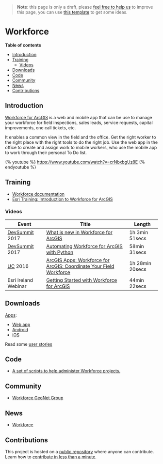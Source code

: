 > **Note**: this page is only a draft, please [feel free to help us](#contributions) to improve this page, you can use [this template](https://github.com/esri-es/awesome-arcgis/blob/master/RESOURCE_PAGE_TEMPLATE.md) to get some ideas.

# Workforce

<!-- START doctoc generated TOC please keep comment here to allow auto update -->
<!-- DON'T EDIT THIS SECTION, INSTEAD RE-RUN doctoc TO UPDATE -->
**Table of contents**

- [Introduction](#introduction)
- [Training](#training)
  - [Videos](#videos)
- [Downloads](#downloads)
- [Code](#code)
- [Community](#community)
- [News](#news)
- [Contributions](#contributions)

<!-- END doctoc generated TOC please keep comment here to allow auto update -->

## Introduction

[Workforce for ArcGIS](http://workforce.arcgis.com/) is a web and mobile app that can be use to manage your workforce for field inspections, sales leads, service requests, capital improvements, one call tickets, etc.

It enables a common view in the field and the office. Get the right worker to the right place with the right tools to do the right job. Use the web app in the office to create and assign work to mobile workers, who use the mobile app to work through their personal To Do list.

{% youtube %} https://www.youtube.com/watch?v=crNbxbgUz8E {% endyoutube %}

## Training

* [Workforce documentation](http://doc.arcgis.com/en/workforce/)
* [Esri Training: Introduction to Workforce for ArcGIS](https://www.esri.com/training/catalog/57672f00c9e018c827307abb/introduction-to-workforce-for-arcgis/)

### Videos

|Event|Title|Length|
|---|---|---|
|[DevSummit](http://www.esri.com/events/devsummit) 2017|[What is new in Workforce for ArcGIS](http://www.esri.com/videos/watch?videoid=Gvu_pfYwgTs&title=what-is-new-in-workforce-for-arcgis)|1h 3min 51secs
|[DevSummit](http://www.esri.com/events/devsummit) 2017|[Automating Workforce for ArcGIS with Python](http://www.esri.com/videos/watch?videoid=7sum6LbLgrw&title=automating-workforce-for-arcgis-with-python)|58min 31secs
|[UC](http://www.esri.com/about/events/uc) 2016|[ArcGIS Apps: Workforce for ArcGIS: Coordinate Your Field Workforce](https://www.youtube.com/watch?v=3zNWJBi1_08)|1h 28min 20secs
|Esri Ireland Webinar|[Getting Started with Workforce for ArcGIS](https://www.youtube.com/watch?v=Lw8NVsoRc24)|44min 22secs

## Downloads
[Apps](http://doc.arcgis.com/en/workforce/requirements.html):
* [Web app](http://workforce.arcgis.com)
* [Android](https://play.google.com/store/apps/details?id=com.esri.workforce)
* [iOS](https://itunes.apple.com/app/workforce-for-arcgis/id1046591822)

Read some [user stories](http://www.esri.com/products/workforce)

## Code
* [A set of scripts to help administer Workforce projects.](https://github.com/Esri/workforce-scripts)

## Community
* [Workforce GeoNet Group](https://community.esri.com/groups/workforce-for-arcgis)

## News
* [Workforce](https://blogs.esri.com/esri/arcgis/tag/workforce-for-arcgis/)

## Contributions

This project is hosted on a [public repository](https://github.com/hhkaos/awesome-arcgis) where anyone can contribute. Learn how to [contribute in less than a minute](https://github.com/hhkaos/awesome-arcgis/blob/master/CONTRIBUTING.md#contributions).

